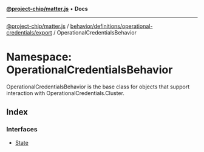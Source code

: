 [**@project-chip/matter.js**](../../../../../../README.md) • **Docs**

***

[@project-chip/matter.js](../../../../../../modules.md) / [behavior/definitions/operational-credentials/export](../../README.md) / OperationalCredentialsBehavior

# Namespace: OperationalCredentialsBehavior

OperationalCredentialsBehavior is the base class for objects that support interaction with OperationalCredentials.Cluster.

## Index

### Interfaces

- [State](interfaces/State.md)
